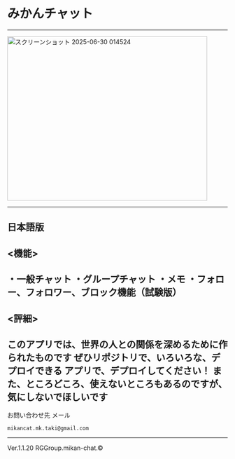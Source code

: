 # みかんチャット
-----------------
<img width="457" height="375" alt="スクリーンショット 2025-06-30 014524" src="https://github.com/user-attachments/assets/720c9529-e4a4-4680-8d7d-a5ee753992c1" />

-----------
日本語版
------
## <機能>
・一般チャット
・グループチャット
・メモ
・フォロー、フォロワー、ブロック機能（試験版）
--------------
## <評細>
このアプリでは、世界の人との関係を深めるために作られたものです
ぜひリポジトリで、いろいろな、デプロイできる
アプリで、デプロイしてください！
また、ところどころ、使えないところもあるのですが、
気にしないでほしいです
--------------------------------
お問い合わせ先
メール
```
mikancat.mk.taki@gmail.com
```
---------------------
Ver.1.1.20
RGGroup.mikan-chat.©
